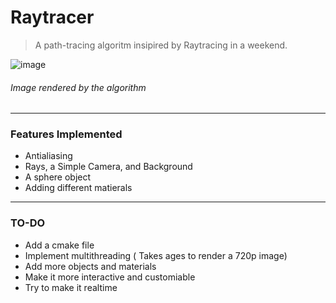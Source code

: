 # Raytracer
> A path-tracing algoritm insipired by Raytracing in a weekend.

![image](https://user-images.githubusercontent.com/65235028/156541661-8cb65430-beda-475d-bc10-da08f8085a42.jpg)
###### Image rendered by the algorithm 
 
 <hr>
 
### Features Implemented
* Antialiasing
* Rays, a Simple Camera, and Background
* A sphere object
* Adding different matierals
 
 <hr>

### TO-DO
* Add a cmake file
* Implement multithreading ( Takes ages to render a 720p image)
* Add more objects and materials
* Make it more interactive and customiable
* Try to make it realtime
 



